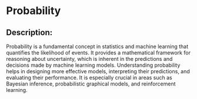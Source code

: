 # Probability

## Description:

Probability is a fundamental concept in statistics and machine learning that quantifies the likelihood of events. It provides a mathematical framework for reasoning about uncertainty, which is inherent in the predictions and decisions made by machine learning models. Understanding probability helps in designing more effective models, interpreting their predictions, and evaluating their performance. It is especially crucial in areas such as Bayesian inference, probabilistic graphical models, and reinforcement learning.

